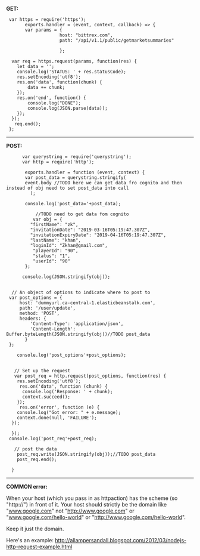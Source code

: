 **GET:**

     var https = require('https');
           exports.handler = (event, context, callback) => {
           var params = {
                        host: "bittrex.com",
                        path: "/api/v1.1/public/getmarketsummaries"
        
                        };
   
      var req = https.request(params, function(res) {
        let data = '';
        console.log('STATUS: ' + res.statusCode);
        res.setEncoding('utf8');
        res.on('data', function(chunk) {
            data += chunk;
        });
        res.on('end', function() {
            console.log("DONE");
            console.log(JSON.parse(data));
        });
      });
       req.end();
     };

---------------------------------------------------------------------------

**POST:**



          var querystring = require('querystring');
          var http = require('http');

           exports.handler = function (event, context) {
           var post_data = querystring.stringify(
           event.body //TODO here we can get data fro cognito and then instead of obj need to set post_data into call
             );

           console.log('post_data='+post_data);

               //TODO need to get data fom cognito
              var obj = {
             "firstName": "zk",
             "invitationDate": "2019-03-16T05:19:47.307Z",
             "invitationExpiryDate": "2019-04-16T05:19:47.307Z",
             "lastName": "khan",
             "loginId": "Zkhan@gmail.com",
              "playerId": "90",
              "status": "1",
              "userId": "90"
           };

          console.log(JSON.stringify(obj));


      // An object of options to indicate where to post to
     var post_options = {
         host: 'dummyurl.ca-central-1.elasticbeanstalk.com',
         path: '/user/update',
         method: 'POST',
         headers: {
             'Content-Type': 'application/json',
             'Content-Length': Buffer.byteLength(JSON.stringify(obj))//TODO post_data
           }
     };

        console.log('post_options'+post_options);


       // Set up the request
       var post_req = http.request(post_options, function(res) {
        res.setEncoding('utf8');
         res.on('data', function (chunk) {
          console.log('Response: ' + chunk);
          context.succeed();
        });
         res.on('error', function (e) {
        console.log("Got error: " + e.message);
        context.done(null, 'FAILURE');
      });

      });
     console.log('post_req'+post_req);

       // post the data
        post_req.write(JSON.stringify(obj));//TODO post_data
        post_req.end();

      }


-----------------------------
**COMMON error:**

When your host (which you pass in as httpaction) has the scheme (so "http://") in front of it. Your host should strictly be the domain like "www.google.com" not "http://www.google.com" or "www.google.com/hello-world" or "http://www.google.com/hello-world".

Keep it just the domain.

Here's an example: http://allampersandall.blogspot.com/2012/03/nodejs-http-request-example.html